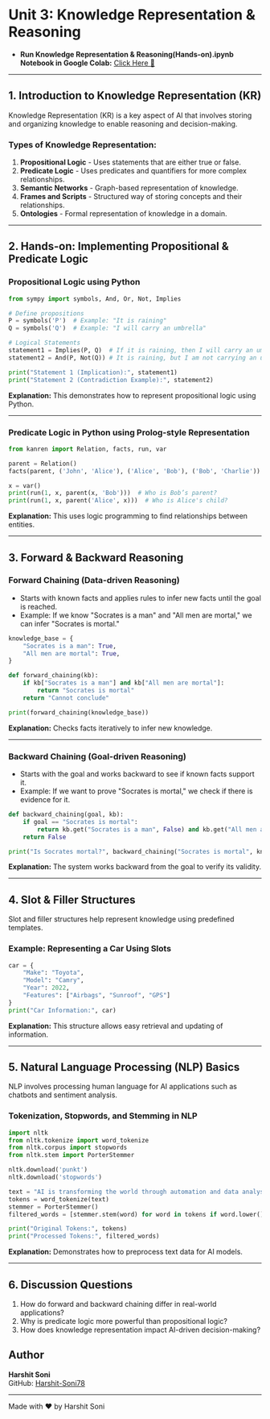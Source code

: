 # **Unit 3: Knowledge Representation & Reasoning**

- **Run Knowledge Representation & Reasoning(Hands-on).ipynb Notebook in Google Colab:** <a href="https://colab.research.google.com/github/Harshit-Soni78/Intelligent-Computing-Techniques/blob/main/Unit%203%20(Knowledge%20Representation%20%26%20Reasoning)/Knowledge%20Representation%20%26%20Reasoning(Hands-on).ipynb" target="_blank">Click Here 🔗</a>

---

## **1. Introduction to Knowledge Representation (KR)**

Knowledge Representation (KR) is a key aspect of AI that involves storing and organizing knowledge to enable reasoning and decision-making.

### **Types of Knowledge Representation:**

1. **Propositional Logic** - Uses statements that are either true or false.
2. **Predicate Logic** - Uses predicates and quantifiers for more complex relationships.
3. **Semantic Networks** - Graph-based representation of knowledge.
4. **Frames and Scripts** - Structured way of storing concepts and their relationships.
5. **Ontologies** - Formal representation of knowledge in a domain.

---

## **2. Hands-on: Implementing Propositional & Predicate Logic**

### **Propositional Logic using Python**

```python
from sympy import symbols, And, Or, Not, Implies

# Define propositions
P = symbols('P')  # Example: "It is raining"
Q = symbols('Q')  # Example: "I will carry an umbrella"

# Logical Statements
statement1 = Implies(P, Q)  # If it is raining, then I will carry an umbrella
statement2 = And(P, Not(Q)) # It is raining, but I am not carrying an umbrella

print("Statement 1 (Implication):", statement1)
print("Statement 2 (Contradiction Example):", statement2)
```

**Explanation:** This demonstrates how to represent propositional logic using Python.

---

### **Predicate Logic in Python using Prolog-style Representation**

```python
from kanren import Relation, facts, run, var

parent = Relation()
facts(parent, ('John', 'Alice'), ('Alice', 'Bob'), ('Bob', 'Charlie'))

x = var()
print(run(1, x, parent(x, 'Bob')))  # Who is Bob’s parent?
print(run(1, x, parent('Alice', x)))  # Who is Alice's child?
```

**Explanation:** This uses logic programming to find relationships between entities.

---

## **3. Forward & Backward Reasoning**

### **Forward Chaining (Data-driven Reasoning)**

- Starts with known facts and applies rules to infer new facts until the goal is reached.
- Example: If we know "Socrates is a man" and "All men are mortal," we can infer "Socrates is mortal."

```python
knowledge_base = {
    "Socrates is a man": True,
    "All men are mortal": True,
}

def forward_chaining(kb):
    if kb["Socrates is a man"] and kb["All men are mortal"]:
        return "Socrates is mortal"
    return "Cannot conclude"

print(forward_chaining(knowledge_base))
```

**Explanation:** Checks facts iteratively to infer new knowledge.

---

### **Backward Chaining (Goal-driven Reasoning)**

- Starts with the goal and works backward to see if known facts support it.
- Example: If we want to prove "Socrates is mortal," we check if there is evidence for it.

```python
def backward_chaining(goal, kb):
    if goal == "Socrates is mortal":
        return kb.get("Socrates is a man", False) and kb.get("All men are mortal", False)
    return False

print("Is Socrates mortal?", backward_chaining("Socrates is mortal", knowledge_base))
```

**Explanation:** The system works backward from the goal to verify its validity.

---

## **4. Slot & Filler Structures**

Slot and filler structures help represent knowledge using predefined templates.

### **Example: Representing a Car Using Slots**

```python
car = {
    "Make": "Toyota",
    "Model": "Camry",
    "Year": 2022,
    "Features": ["Airbags", "Sunroof", "GPS"]
}
print("Car Information:", car)
```

**Explanation:** This structure allows easy retrieval and updating of information.

---

## **5. Natural Language Processing (NLP) Basics**

NLP involves processing human language for AI applications such as chatbots and sentiment analysis.

### **Tokenization, Stopwords, and Stemming in NLP**

```python
import nltk
from nltk.tokenize import word_tokenize
from nltk.corpus import stopwords
from nltk.stem import PorterStemmer

nltk.download('punkt')
nltk.download('stopwords')

text = "AI is transforming the world through automation and data analysis."
tokens = word_tokenize(text)
stemmer = PorterStemmer()
filtered_words = [stemmer.stem(word) for word in tokens if word.lower() not in stopwords.words('english')]

print("Original Tokens:", tokens)
print("Processed Tokens:", filtered_words)
```

**Explanation:** Demonstrates how to preprocess text data for AI models.

---

## **6. Discussion Questions**

1. How do forward and backward chaining differ in real-world applications?
2. Why is predicate logic more powerful than propositional logic?
3. How does knowledge representation impact AI-driven decision-making?

## Author

**Harshit Soni**  
GitHub: [Harshit-Soni78](https://github.com/Harshit-Soni78)

---
Made with ❤️ by Harshit Soni
